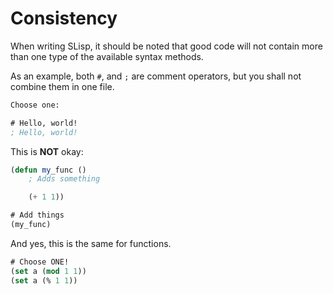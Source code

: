 # Consistency

When writing SLisp, it should be noted that good code will not contain more than one type of the available syntax methods.

As an example, both `#`, and `;` are comment operators, but you shall not combine them in one file.

```lisp
Choose one:

# Hello, world!
; Hello, world!

```

This is **NOT** okay:

```lisp
(defun my_func ()
    ; Adds something

    (+ 1 1))

# Add things
(my_func)
```

And yes, this is the same for functions.

```lisp
# Choose ONE!
(set a (mod 1 1))
(set a (% 1 1))
```